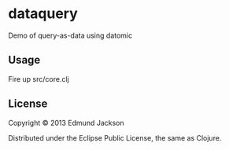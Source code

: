 # dataquery

Demo of query-as-data using datomic

## Usage

Fire up src/core.clj

## License

Copyright © 2013 Edmund Jackson

Distributed under the Eclipse Public License, the same as Clojure.
